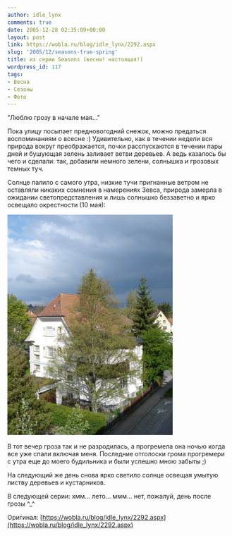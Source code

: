 ```yaml
---
author: idle_lynx
comments: true
date: 2005-12-28 02:35:09+00:00
layout: post
link: https://wobla.ru/blog/idle_lynx/2292.aspx
slug: '2005/12/seasons-true-spring'
title: из серии Seasons (весна! настоящая!)
wordpress_id: 117
tags:
- Весна
- Сезоны
- Фото
---
```


"Люблю грозу в начале мая..."

Пока улицу посыпает предновогодний снежок, можно предаться воспоминаниям о всесне :) Удивительно, как в течении недели вся природа вокруг преображается, почки расспускаются в течении пары дней и бушующая зелень заливает ветви деревьев. А ведь казалось бы чего и сделали: так, добавили немного зелени, солнышка и грозовых темных туч.

Солнце палило с самого утра, низкие тучи пригнанные ветром не оставляли никаких сомнения в намерениях Зевса, природа замерла в ожидании светопредставления и лишь солнышко беззаветно и ярко освещало окрестности (10 мая):

![Seasons - Spring](images/2007/05/b5a440d5-f1dc-4ac5-be5a-af9e66ae5c33.jpg)

В тот вечер гроза так и не разродилась, а прогремела она ночью когда все уже спали включая меня. Последние отголоски грома прогремери с утра еще до моего будильника и были успешно мною забыты ;)

На следующий же день снова ярко светило солнце освещая умытую листву деревьев и кустарников.

В следующей серии: хмм... лето... ммм... нет, пожалуй, день после грозы ^_^

Оригинал: [https://wobla.ru/blog/idle_lynx/2292.aspx](https://wobla.ru/blog/idle_lynx/2292.aspx)
